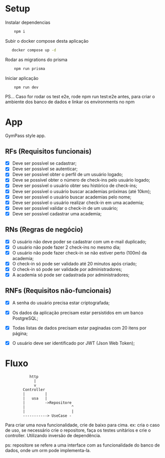 # Setup

Instalar dependencias
``` sh
    npm i
```
Subir o docker compose desta aplicação
``` sh
   docker compose up -d 
```

Rodar as migrations do prisma
``` sh
    npm run prisma
```

Iniciar aplicação
``` sh
    npm run dev
```

PS... Caso for rodar os test e2e, rode npm run test:e2e antes, para criar o ambiente dos banco de dados e linkar os environments no npm

# App

GymPass style app.

## RFs (Requisitos funcionais)

- [x] Deve ser possível se cadastrar;
- [x] Deve ser possível se autenticar;
- [x] Deve ser possível obter o perfil de um usuário logado;
- [x] Deve se possível obter o número de check-ins pelo usuário logado;
- [x] Deve ser possível o usuário obter seu histórico de check-ins;
- [x] Deve ser possível o usuário buscar academias próximas (até 10km);
- [x] Deve ser possível o usuário buscar academias pelo nome;
- [x] Deve ser possível o usuário realizar check-in em uma academia;
- [x] Deve ser possível validar o check-in de um usuário;
- [x] Deve ser possível cadastrar uma academia;

## RNs (Regras de negócio)

- [x] O usuário não deve poder se cadastrar com um e-mail duplicado;
- [x] O usuário não pode fazer 2 check-ins no mesmo dia;
- [x] O usuário não pode fazer check-in se não estiver perto (100m) da academia;
- [x] O check-in só pode ser validado até 20 minutos após criado;
- [x] O check-in só pode ser validade por administradores;
- [x] A academia só pode ser cadastrada por administradores;

## RNFs (Requisitos não-funcionais)

- [x] A senha do usuário precisa estar criptografada;
- [x] Os dados da aplicação precisam estar persistidos em um banco PostgreSQL;
- [x] Todas listas de dados precisam estar paginadas com 20 itens por página;
- [x] O usuário deve ser identificado por JWT (Json Web Token);



# Fluxo
               http
                 |
                 v
            Controller
            |         |
            |   usa   |
            |         ->Repositore          
            |                     ^
            |                     |
            -----------> UseCase -

Para criar uma nova funcionalidade, crie de baixo para cima.
ex: cria o caso de uso, se necessário crie o repositore, faça os testes unitários e crie o controller. Utilizando inversão de dependência.

ps: repositore se refere a uma interface com as funcionalidade do banco de dados, onde um orm pode implementa-la.
